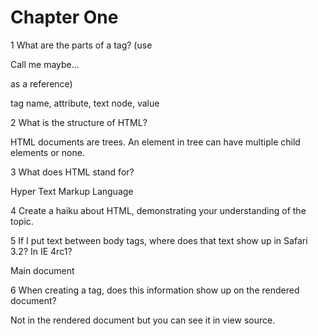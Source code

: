 # Chapter One

1 What are the parts of a tag? (use <p lang= "en-US">Call me maybe...</p> as a reference)

tag name, attribute, text node, value

2 What is the structure of HTML?

HTML documents are trees. An element in tree can have multiple child elements or none. 

3 What does HTML stand for?

Hyper Text Markup Language

4 Create a haiku about HTML, demonstrating your understanding of the topic.


5 If I put text between body tags, where does that text show up in Safari 3.2? In IE 4rc1?

Main document 

6 When creating a <head> tag, does this information show up on the rendered document?

Not in the rendered document but you can see it in view source. 